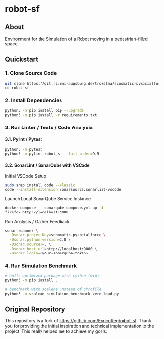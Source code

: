 # robot-sf

## About
Environment for the Simulation of a Robot moving
in a pedestrian-filled space.

## Quickstart

### 1. Clone Source Code

```sh
git clone https://git.rz.uni-augsburg.de/troestma/scoomatic-pysocialforce
cd robot-sf
```

### 2. Install Dependencies

```sh
python3 -m pip install pip --upgrade
python3 -m pip install -r requirements.txt
```

### 3. Run Linter / Tests / Code Analysis

#### 3.1. Pylint / Pytest

```sh
python3 -m pytest
python3 -m pylint robot_sf --fail-under=9.5
```

#### 3.2. SonarLint / SonarQube with VSCode

Initial VSCode Setup

```sh
sudo snap install code --classic
code --install-extension sonarsource.sonarlint-vscode
```

Launch Local SonarQube Service Instance

```sh
docker-compose -f sonarqube-compose.yml up -d
firefox http://localhost:9000
```

Run Analysis / Gather Feedback

```sh
sonar-scanner \
  -Dsonar.projectKey=scoomatic-pysocialforce \
  -Dsonar.python.version=3.8 \
  -Dsonar.sources=. \
  -Dsonar.host.url=http://localhost:9000 \
  -Dsonar.login=<your-sonarqube-token>
```

### 4. Run Simulation Benchmark

```sh
# build optimized package with Cython (wip)
python3 -m pip install .
```

```sh
# benchmark with scalene instead of cProfile
python3 -m scalene simulation_benchmark_zero_load.py
```

## Original Repository
This repository is a fork of https://github.com/EnricoReg/robot-sf.
Thank you for providing the initial inspiration and technical
implementation to the project. This really helped me to achieve my goals.

